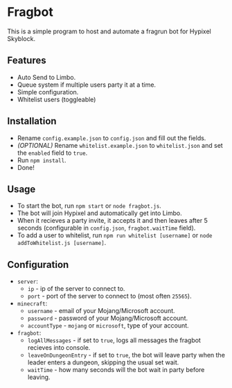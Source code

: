 # Fragbot
This is a simple program to host and automate a fragrun bot for Hypixel Skyblock.

## Features
- Auto Send to Limbo.
- Queue system if multiple users party it at a time.
- Simple configuration.
- Whitelist users (toggleable)

## Installation
- Rename `config.example.json` to `config.json` and fill out the fields.
- *(OPTIONAL)* Rename `whitelist.example.json` to `whitelist.json` and set the `enabled` field to `true`.
- Run `npm install`.
- Done! 

## Usage
- To start the bot, run `npm start` or `node fragbot.js`.
- The bot will join Hypixel and automatically get into Limbo.
- When it recieves a party invite, it accepts it and then leaves after 5 seconds (configurable in `config.json`, `fragbot.waitTime` field).
- To add a user to whitelist, run `npm run whitelist [username]` or `node addToWhitelist.js [username]`.

## Configuration
- `server`:
    - `ip` - ip of the server to connect to.
    - `port` - port of the server to connect to (most often `25565`).
- `minecraft`:
    - `username` - email of your Mojang/Microsoft account.
    - `password` - password of your Mojang/Microsoft account.
    - `accountType` - `mojang` or `microsoft`, type of your account.
- `fragbot`:
    - `logAllMessages` - if set to `true`, logs all messages the fragbot recieves into console.
    - `leaveOnDungeonEntry` - if set to `true`, the bot will leave party when the leader enters a dungeon, skipping the usual set wait.
    - `waitTime` - how many seconds will the bot wait in party before leaving.